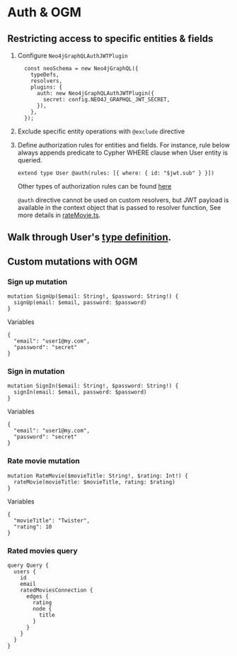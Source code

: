 # Auth & OGM

## Restricting access to specific entities & fields

1. Configure `Neo4jGraphQLAuthJWTPlugin`

    ```
      const neoSchema = new Neo4jGraphQL({
        typeDefs,
        resolvers,
        plugins: {
          auth: new Neo4jGraphQLAuthJWTPlugin({
            secret: config.NEO4J_GRAPHQL_JWT_SECRET,
          }),
        },
      });
    ```

1. Exclude specific entity operations with `@exclude` directive

1. Define authorization rules for entities and fields. For instance, rule below always appends predicate to Cypher WHERE clause when User entity is queried.
    ```
    extend type User @auth(rules: [{ where: { id: "$jwt.sub" } }])
    ```

    Other types of authorization rules can be found [here](https://neo4j.com/docs/graphql-manual/current/auth/authorization/)

    `@auth` directive cannot be used on custom resolvers, but JWT payload is available in the context object that is passed to resolver function, See more details in [rateMovie.ts](src/gql/User/rateMovie.ts).

## Walk through User's [type definition](../../src/gql/User/index.ts).

## Custom mutations with OGM

### Sign up mutation
```
mutation SignUp($email: String!, $password: String!) {
  signUp(email: $email, password: $password)
}
```
Variables
```
{
  "email": "user1@my.com",
  "password": "secret"
}
```

### Sign in mutation
```
mutation SignIn($email: String!, $password: String!) {
  signIn(email: $email, password: $password)
}
```
Variables
```
{
  "email": "user1@my.com",
  "password": "secret"
}
```

### Rate movie mutation
```
mutation RateMovie($movieTitle: String!, $rating: Int!) {
  rateMovie(movieTitle: $movieTitle, rating: $rating)
}
```
Variables
```
{
  "movieTitle": "Twister",
  "rating": 10
}
```

### Rated movies query
```
query Query {
  users {
    id
    email
    ratedMoviesConnection {
      edges {
        rating
        node {
          title
        }
      }
    }
  }
}
```
